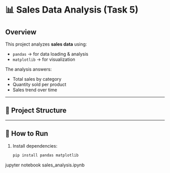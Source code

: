 # 📊 Sales Data Analysis (Task 5)

## Overview

This project analyzes **sales data** using:

- `pandas` → for data loading & analysis
- `matplotlib` → for visualization

The analysis answers:

- Total sales by category
- Quantity sold per product
- Sales trend over time

---

## 📂 Project Structure

---

## 🚀 How to Run

1. Install dependencies:

   ```bash
   pip install pandas matplotlib

jupyter notebook sales_analysis.ipynb
